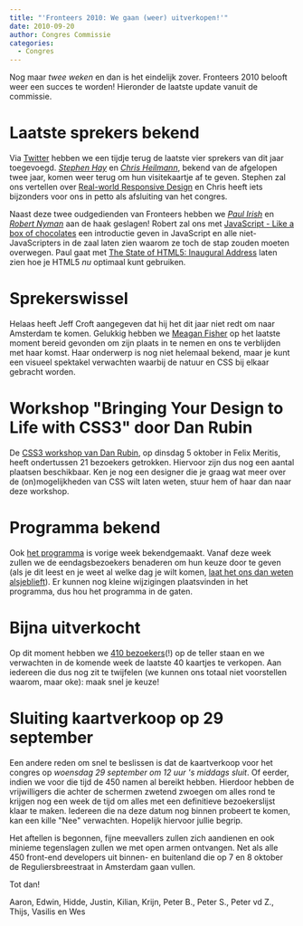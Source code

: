 ```yaml
---
title: "'Fronteers 2010: We gaan (weer) uitverkopen!'"
date: 2010-09-20
author: Congres Commissie
categories:
  - Congres
---
```


Nog maar _twee weken_ en dan is het eindelijk zover. Fronteers 2010 belooft weer een succes te worden! Hieronder de laatste update vanuit de commissie.

# Laatste sprekers bekend

Via [Twitter](https://twitter.com/FronteersConf/status/23903002230) hebben we een tijdje terug de laatste vier sprekers van dit jaar toegevoegd. [_Stephen Hay_](/congres/2010/speakers#stephen-hay) en [_Chris Heilmann_](/congres/2010/speakers#christian-heilmann), bekend van de afgelopen twee jaar, komen weer terug om hun visitekaartje af te geven. Stephen zal ons vertellen over [Real-world Responsive Design](/congres/2010/sessions#real-world-responsive-design) en Chris heeft iets bijzonders voor ons in petto als afsluiting van het congres.

Naast deze twee oudgedienden van Fronteers hebben we [_Paul Irish_](/congres/2010/speakers#paul-irish) en [_Robert Nyman_](/congres/2010/speakers/#robert-nyman) aan de haak geslagen! Robert zal ons met [JavaScript - Like a box of chocolates](/congres/2010/sessions#javascript-like-a-box-of-chocolates) een introductie geven in JavaScript en alle niet-JavaScripters in de zaal laten zien waarom ze toch de stap zouden moeten overwegen. Paul gaat met [The State of HTML5: Inaugural Address](/congres/2010/sessions#the-state-of-html5-inaugural-address) laten zien hoe je HTML5 _nu_ optimaal kunt gebruiken.

# Sprekerswissel

Helaas heeft Jeff Croft aangegeven dat hij het dit jaar niet redt om naar Amsterdam te komen. Gelukkig hebben we [Meagan Fisher](/congres/2010/speakers#meagan-fisher) op het laatste moment bereid gevonden om zijn plaats in te nemen en ons te verblijden met haar komst. Haar onderwerp is nog niet helemaal bekend, maar je kunt een visueel spektakel verwachten waarbij de natuur en CSS bij elkaar gebracht worden.

# Workshop "Bringing Your Design to Life with CSS3" door Dan Rubin

De [CSS3 workshop van Dan Rubin](/congres/2010/workshops/css3-dan-rubin), op dinsdag 5 oktober in Felix Meritis, heeft ondertussen 21 bezoekers getrokken. Hiervoor zijn dus nog een aantal plaatsen beschikbaar. Ken je nog een designer die je graag wat meer over de (on)mogelijkheden van CSS wilt laten weten, stuur hem of haar dan naar deze workshop.

# Programma bekend

Ook [het programma](/congres/2010/schedule) is vorige week bekendgemaakt. Vanaf deze week zullen we de eendagsbezoekers benaderen om hun keuze door te geven (als je dit leest en je weet al welke dag je wilt komen, [laat het ons dan weten alsjeblieft](/congres/2010/contact)). Er kunnen nog kleine wijzigingen plaatsvinden in het programma, dus hou het programma in de gaten.

# Bijna uitverkocht

Op dit moment hebben we [410 bezoekers](/congres/2010/attendees)(!) op de teller staan en we verwachten in de komende week de laatste 40 kaartjes te verkopen. Aan iedereen die dus nog zit te twijfelen (we kunnen ons totaal niet voorstellen waarom, maar oke): maak snel je keuze!

# Sluiting kaartverkoop op 29 september

Een andere reden om snel te beslissen is dat de kaartverkoop voor het congres op _woensdag 29 september om 12 uur 's middags sluit_. Of eerder, indien we voor die tijd de 450 namen al bereikt hebben. Hierdoor hebben de vrijwilligers die achter de schermen zwetend zwoegen om alles rond te krijgen nog een week de tijd om alles met een definitieve bezoekerslijst klaar te maken. Iedereen die na deze datum nog binnen probeert te komen, kan een kille "Nee" verwachten. Hopelijk hiervoor jullie begrip.

Het aftellen is begonnen, fijne meevallers zullen zich aandienen en ook minieme tegenslagen zullen we met open armen ontvangen. Net als alle 450 front-end developers uit binnen- en buitenland die op 7 en 8 oktober de Reguliersbreestraat in Amsterdam gaan vullen.

Tot dan!

Aaron, Edwin, Hidde, Justin, Kilian, Krijn, Peter B., Peter S., Peter vd Z., Thijs, Vasilis en Wes
